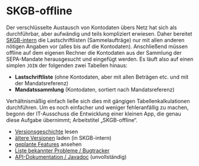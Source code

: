 SKGB-offline
============

Der verschlüsselte Austausch von Kontodaten übers Netz hat sich als durchführbar, aber aufwändig und teils kompliziert erwiesen. Daher bereitet [SKGB-intern](http://intern1.skgb.de) die Lastschriftlisten (Sammelaufträge) nur mit allen anderen nötigen Angaben vor (alles bis auf die Kontodaten). Anschließend müssen offline auf dem eigenen Rechner die Kontodaten aus der Sammlung der SEPA-Mandate herausgesucht und eingefügt werden. Es läuft also auf einen simplen `JOIN` der folgenden zwei Tabellen hinaus:

- **Lastschriftliste** (ohne Kontodaten, aber mit allen Beträgen etc. und mit der Mandatsreferenz)
- **Mandatssammlung** (Kontodaten, sortiert nach Mandatsreferenz)

Verhältnismäßig einfach ließe sich dies mit gängigen Tabellenkalkulationen durchführen. Um es noch einfacher und weniger fehleranfällig zu machen, begonn der IT-Ausschuss die Entwicklung einer kleinen App, die genau diese Aufgabe übernimmt; Arbeitstitel „SKGB-offline“.

- [Versionsgeschichte](http://intern1.skgb.de/bugs/set_project.php?project_id=14&ref=/bugs/changelog_page.php) lesen
- [ältere Versionen](http://intern1.skgb.de/digest/temp-offline/?C=M;O=D) laden (in SKGB-intern)
- [geplante Features](http://intern1.skgb.de/bugs/set_project.php?project_id=14&ref=/bugs/roadmap_page.php) ansehen
- [Liste bekannter Probleme / Bugtracker](http://intern1.skgb.de/bugs/set_project.php?project_id=14&ref=/bugs/view_all_bug_page.php)
- [API-Dokumentation / Javadoc](http://intern1.skgb.de/temp-offline-doc/) (unvollständig)
